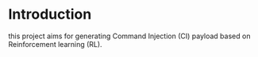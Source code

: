 # Introduction
this project aims for generating Command Injection (CI) payload based on Reinforcement learning (RL).
